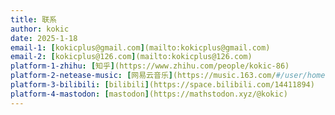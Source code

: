 ```yaml
---
title: 联系
author: kokic
date: 2025-1-18
email-1: [kokicplus@gmail.com](mailto:kokicplus@gmail.com)
email-2: [kokicplus@126.com](mailto:kokicplus@126.com)
platform-1-zhihu: [知乎](https://www.zhihu.com/people/kokic-86)
platform-2-netease-music: [网易云音乐](https://music.163.com/#/user/home?id=411742542)
platform-3-bilibili: [bilibili](https://space.bilibili.com/14411894)
platform-4-mastodon: [mastodon](https://mathstodon.xyz/@kokic)
---
```

